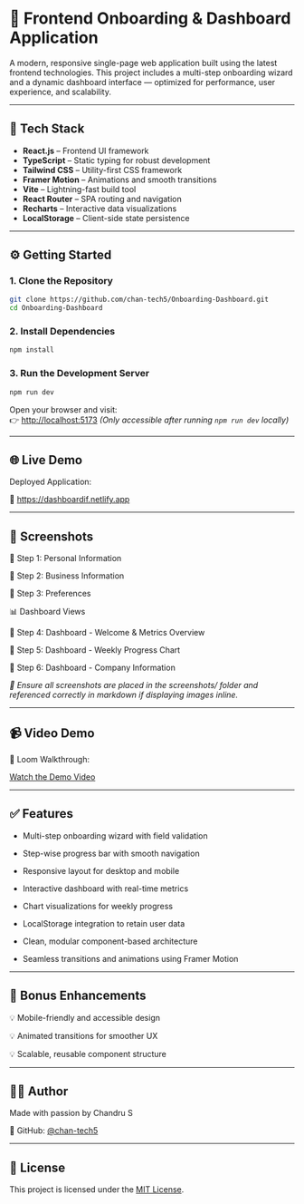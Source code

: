 # 🚀 Frontend Onboarding & Dashboard Application

A modern, responsive single-page web application built using the latest frontend technologies. This project includes a multi-step onboarding wizard and a dynamic dashboard interface — optimized for performance, user experience, and scalability.

---

## 🧰 Tech Stack

- **React.js** – Frontend UI framework  
- **TypeScript** – Static typing for robust development  
- **Tailwind CSS** – Utility-first CSS framework  
- **Framer Motion** – Animations and smooth transitions  
- **Vite** – Lightning-fast build tool  
- **React Router** – SPA routing and navigation  
- **Recharts** – Interactive data visualizations  
- **LocalStorage** – Client-side state persistence  

---

## ⚙️ Getting Started

### 1. Clone the Repository

```bash
git clone https://github.com/chan-tech5/Onboarding-Dashboard.git
cd Onboarding-Dashboard
```

### 2. Install Dependencies

```bash
npm install
```

### 3. Run the Development Server

```bash
npm run dev
```

Open your browser and visit:  
👉 [http://localhost:5173](http://localhost:5173) *(Only accessible after running `npm run dev` locally)*

---

## 🌐 Live Demo

Deployed Application:

🔗 https://dashboardif.netlify.app

---

## 📸 Screenshots

🧑 Step 1: Personal Information

🏢 Step 2: Business Information

🎯 Step 3: Preferences

📊 Dashboard Views

📍 Step 4: Dashboard - Welcome & Metrics Overview

📍 Step 5: Dashboard - Weekly Progress Chart

📍 Step 6: Dashboard - Company Information

*📁 Ensure all screenshots are placed in the screenshots/ folder and referenced correctly in markdown if displaying images inline.*

---

## 📹 Video Demo 

🎥 Loom Walkthrough:

[Watch the Demo Video](https://www.loom.com/share/3dd4aedb5f2844a68ca70728786b8adb?sid=7427baa2-d569-4634-99fa-d913d696be48)

---

## ✅ Features

- Multi-step onboarding wizard with field validation

- Step-wise progress bar with smooth navigation

- Responsive layout for desktop and mobile

- Interactive dashboard with real-time metrics

- Chart visualizations for weekly progress

- LocalStorage integration to retain user data

- Clean, modular component-based architecture

- Seamless transitions and animations using Framer Motion

---

## 🔧 Bonus Enhancements

💡 Mobile-friendly and accessible design

💡 Animated transitions for smoother UX

💡 Scalable, reusable component structure

---

## 🙋‍♂️ Author

Made with passion by Chandru S

🔗 GitHub: [@chan-tech5](https://github.com/chan-tech5)

---

## 📄 License

This project is licensed under the [MIT License](LICENSE).
